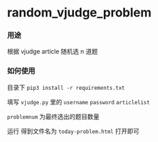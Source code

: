 # random_vjudge_problem

### 用途

根据 vjudge article 随机选 n 道题

### 如何使用

目录下 `pip3 install -r requirements.txt ` 

填写 `vjudge.py` 里的 `username`  `password` `articlelist` 

`problemnum` 为最终选出的题目数量

运行 得到文件名为 `today-problem.html` 打开即可
